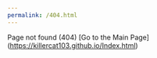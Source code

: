 ```yaml
---
permalink: /404.html
---
```

Page not found (404)
[Go to the Main Page] (https://killercat103.github.io/Index.html)
